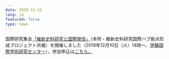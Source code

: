 ```yaml
---
date: 2019-11-13
lang: ja
featured: false
type: news
---
```

国際研究集会<a href="/news/2019/ishinsiryoukenkyuu201912.pdf" target="_blank">「維新史料研究と国際発信」</a>（本所・維新史料研究国際ハブ拠点形成プロジェクト共催）を開催しました（2019年12月10日（火）14時～、<a href="https://www.u-tokyo.ac.jp/adm/iirc/ja/access.html" target="_blank">伊藤国際学術研究センター</a>）。参加申込は<a href="https://docs.google.com/forms/d/e/1FAIpQLSeA5avH3E0807L_e5Q22JfzhSW6lpt9FpfgWvQ5fLd19JzGiQ/viewform" target="_blank">こちら。</a>
